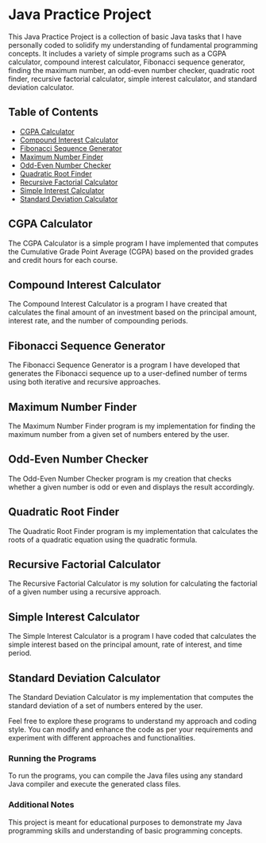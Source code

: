 # Java Practice Project

This Java Practice Project is a collection of basic Java tasks that I have personally coded to solidify my understanding of fundamental programming concepts. It includes a variety of simple programs such as a CGPA calculator, compound interest calculator, Fibonacci sequence generator, finding the maximum number, an odd-even number checker, quadratic root finder, recursive factorial calculator, simple interest calculator, and standard deviation calculator.

## Table of Contents

- [CGPA Calculator](#cgpa-calculator)
- [Compound Interest Calculator](#compound-interest-calculator)
- [Fibonacci Sequence Generator](#fibonacci-sequence-generator)
- [Maximum Number Finder](#maximum-number-finder)
- [Odd-Even Number Checker](#odd-even-number-checker)
- [Quadratic Root Finder](#quadratic-root-finder)
- [Recursive Factorial Calculator](#recursive-factorial-calculator)
- [Simple Interest Calculator](#simple-interest-calculator)
- [Standard Deviation Calculator](#standard-deviation-calculator)

## CGPA Calculator

The CGPA Calculator is a simple program I have implemented that computes the Cumulative Grade Point Average (CGPA) based on the provided grades and credit hours for each course.

## Compound Interest Calculator

The Compound Interest Calculator is a program I have created that calculates the final amount of an investment based on the principal amount, interest rate, and the number of compounding periods.

## Fibonacci Sequence Generator

The Fibonacci Sequence Generator is a program I have developed that generates the Fibonacci sequence up to a user-defined number of terms using both iterative and recursive approaches.

## Maximum Number Finder

The Maximum Number Finder program is my implementation for finding the maximum number from a given set of numbers entered by the user.

## Odd-Even Number Checker

The Odd-Even Number Checker program is my creation that checks whether a given number is odd or even and displays the result accordingly.

## Quadratic Root Finder

The Quadratic Root Finder program is my implementation that calculates the roots of a quadratic equation using the quadratic formula.

## Recursive Factorial Calculator

The Recursive Factorial Calculator is my solution for calculating the factorial of a given number using a recursive approach.

## Simple Interest Calculator

The Simple Interest Calculator is a program I have coded that calculates the simple interest based on the principal amount, rate of interest, and time period.

## Standard Deviation Calculator

The Standard Deviation Calculator is my implementation that computes the standard deviation of a set of numbers entered by the user.

Feel free to explore these programs to understand my approach and coding style. You can modify and enhance the code as per your requirements and experiment with different approaches and functionalities.

### Running the Programs

To run the programs, you can compile the Java files using any standard Java compiler and execute the generated class files.

### Additional Notes

This project is meant for educational purposes to demonstrate my Java programming skills and understanding of basic programming concepts.

